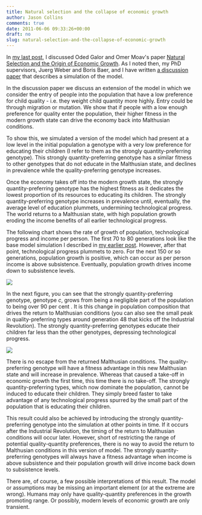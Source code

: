 ```yaml
---
title: Natural selection and the collapse of economic growth
author: Jason Collins
comments: true
date: 2011-06-06 09:33:26+00:00
draft: no
slug: natural-selection-and-the-collapse-of-economic-growth
---
```


In [my last post](https://jasoncollins.blog/natural-selection-and-economic-growth/), I discussed Oded Galor and Omer Moav's paper [Natural Selection and the Origin of Economic Growth](http://qje.oxfordjournals.org/content/117/4/1133.short). As I noted then, my PhD supervisors, Juerg Weber and Boris Baer, and I have written [a discussion paper](http://papers.ssrn.com/sol3/papers.cfm?abstract_id=1851251) that describes a simulation of the model.

In the discussion paper we discuss an extension of the model in which we consider the entry of people into the population that have a low preference for child quality - i.e. they weight child quantity more highly. Entry could be through migration or mutation. We show that if people with a low enough preference for quality enter the population, their higher fitness in the modern growth state can drive the economy back into Malthusian conditions.

To show this, we simulated a version of the model which had present at a low level in the initial population a genotype with a very low preference for educating their children (I refer to them as the strongly quantity-preferring genotype). This strongly quantity-preferring genotype has a similar fitness to other genotypes that do not educate in the Malthusian state, and declines in prevalence while the quality-preferring genotype increases.

Once the economy takes off into the modern growth state, the strongly quantity-preferring genotype has the highest fitness as it dedicates the lowest proportion of its resources to educating its children. The strongly quantity-preferring genotype increases in prevalence until, eventually, the average level of education plummets, undermining technological progress. The world returns to a Malthusian state, with high population growth eroding the income benefits of all earlier technological progress.

The following chart shows the rate of growth of population, technological progress and income per person. The first 70 to 80 generations look like the base model simulation I described in [my earlier post](https://jasoncollins.blog/natural-selection-and-economic-growth/). However, after that point, technological progress plummets to zero. For the next 150 or so generations, population growth is positive, which can occur as per person income is above subsistence. Eventually, population growth drives income down to subsistence levels.

![](/img/figure-9-annual-growth-rate-of-technology-population-and-income.jpg)

In the next figure, you can see that the strongly quantity-preferring genotype, genotype _c_, grows from being a negligible part of the population to being over 90 per cent . It is this change in population composition that drives the return to Malthusian conditions (you can also see the small peak in quality-preferring types around generation 48 that kicks off the Industrial Revolution). The strongly quantity-preferring genotypes educate their children far less than the other genotypes, depressing technological progress.

![](/img/figure-13-proportion-of-population-of-each-genotype.jpg)

There is no escape from the returned Malthusian conditions. The quality-preferring genotype will have a fitness advantage in this new Malthusian state and will increase in prevalence. Whereas that caused a take-off in economic growth the first time, this time there is no take-off. The strongly quantity-preferring types, which now dominate the population, cannot be induced to educate their children. They simply breed faster to take advantage of any technological progress spurred by the small part of the population that is educating their children.

This result could also be achieved by introducing the strongly quantity-preferring genotype into the simulation at other points in time. If it occurs after the Industrial Revolution, the timing of the return to Malthusian conditions will occur later. However, short of restricting the range of potential quality-quantity preferences, there is no way to avoid the return to Malthusian conditions in this version of model. The strongly quantity-preferring genotypes will always have a fitness advantage when income is above subsistence and their population growth will drive income back down to subsistence levels.

There are, of course, a few possible interpretations of this result. The model or assumptions may be missing an important element (or at the extreme are wrong). Humans may only have quality-quantity preferences in the growth promoting range. Or possibly, modern levels of economic growth are only transient.
